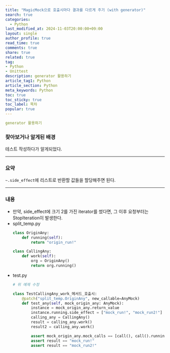 ```yaml
---
title: "MagicMock으로 호출시마다 결과를 다르게 주기 (with generator)"
search: true
categories:
  - Python
last_modified_at: 2024-11-03T20:00:00+09:00
layout: single
author_profile: true
read_time: true
comments: true
share: true
related: true
tag:
- Python
- Unittest
description: generator 활용하기
article_tag1: Python
article_section: Python
meta_keywords: Python
toc: true
toc_sticky: true
toc_label: 목차
popular: true
---
```


```yaml
generator 활용하기
```
### 찾아보거나 알게된 배경

테스트 작성하다가 알게되었다.

---
### 요약
`~.side_effect`에 리스트로 반환할 값들을 할당해주면 된다.

---
### 내용
- 만약, side_effect에 크기 2를 가진 iterator를 썼다면, 그 이후 요청부터는 StopIteration이 발생한다.
- split_temp.py
  ```python
  class OriginAny:
      def running(self):
          return "origin_run!"

  class CallingAny:
      def work(self):
          org = OriginAny()
          return org.running()
  ```
- test.py
  ```python
  # 위 예제 수정

  class TestCallingAny_work_메서드_호출시:
      @patch("split_temp.OriginAny", new_callable=AnyMock)
      def test_any(self, mock_origin_any: AnyMock):
          instance = mock_origin_any.return_value
          instance.running.side_effect = ["mock_run!", "mock_run2!"]
          calling_any = CallingAny()
          result = calling_any.work()
          result2 = calling_any.work()

          assert mock_origin_any.mock_calls == [call(), call().running(), call(), call().running()]
          assert result == "mock_run!"
          assert result == "mock_run2!"
  ```
